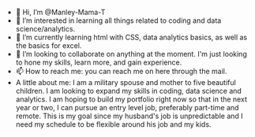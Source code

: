 - 👋 Hi, I’m @Manley-Mama-T
- 👀 I’m interested in learning all things related to coding and data science/analytics.
- 🌱 I’m currently learning html with CSS, data analytics basics, as well as the basics for excel.
- 💞️ I’m looking to collaborate on anything at the moment. I'm just looking to hone my skills, learn more, and gain experience.
- 📫 How to reach me: you can reach me on here through the mail.
- A little about me: I am a military spouse and mother to five beautiful children. I am looking to expand my skills in coding, data science and analytics. I am hoping to build my portfolio right now so that in the next year or two, I can pursue an entry level job, preferably part-time and remote. This is my goal since my husband's job is unpredictable and I need my schedule to be flexible around his job and my kids.

<!---
Manley-Mama-T/Manley-Mama-T is a ✨ special ✨ repository because its `README.md` (this file) appears on your GitHub profile.
You can click the Preview link to take a look at your changes.
--->
